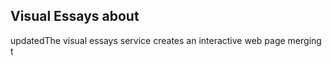 ## Visual Essays about

updatedThe visual essays service creates an interactive web page merging t
<!--stackedit_data:
eyJoaXN0b3J5IjpbLTEyMTAxNzY0MF19
-->